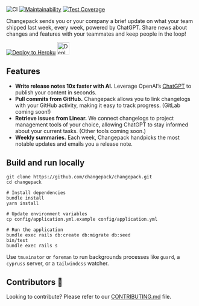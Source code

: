 ![CI](https://github.com/changepack/changepack/actions/workflows/ci.yml/badge.svg)
[![Maintainability](https://api.codeclimate.com/v1/badges/6fcca30f3ba6843848db/maintainability)](https://codeclimate.com/github/changepack/changepack/maintainability)
[![Test Coverage](https://api.codeclimate.com/v1/badges/6fcca30f3ba6843848db/test_coverage)](https://codeclimate.com/github/changepack/changepack/test_coverage)

Changepack sends you or your company a brief update on what your team shipped last week, every week, powered by ChatGPT. Share news about changes and features with your teammates and keep people in the loop!

[![Deploy to Heroku](https://www.herokucdn.com/deploy/button.svg)](https://heroku.com/deploy)
<a href="https://render.com/deploy?repo=https://github.com/changepack/changepack">
  <img src="https://render.com/images/deploy-to-render-button.svg" alt="Deploy to Render" height="32">
</a>
<!-- HTML is required to rescale the image so that the button isn’t bigger than Heroku’s -->

## Features

* **Write release notes 10x faster with AI.** Leverage OpenAI’s [ChatGPT](https://openai.com/blog/chatgpt) to publish your content in seconds.
* **Pull commits from GitHub.** Changepack allows you to link changelogs with your GitHub activity, making it easy to track progress. (GitLab coming soon!)
* **Retrieve issues from Linear.** We connect changelogs to project management tools of your choice, allowing ChatGPT to stay informed about your current tasks. (Other tools coming soon.)
* **Weekly summaries.** Each week, Changepack handpicks the most notable updates and emails you a release note.

## Build and run locally

```
git clone https://github.com/changepack/changepack.git
cd changepack

# Install dependencies
bundle install
yarn install

# Update environment variables
cp config/application.yml.example config/application.yml

# Run the application
bundle exec rails db:create db:migrate db:seed
bin/test
bundle exec rails s
```

Use `tmuxinator` or `foreman` to run backgrounds processes like `guard`, a `cypruss` server, or a `tailwindcss` watcher.

## Contributors 🎉

Looking to contribute? Please refer to our [CONTRIBUTING.md](./CONTRIBUTING.md) file.
